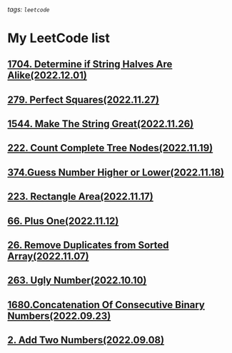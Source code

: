 ###### tags: `leetcode`
# My LeetCode list
## [1704. Determine if String Halves Are Alike(2022.12.01)](https://yaoyuanhsu.github.io/LeetCode_Exercise/pages/1704.Determine_if_String_Halves_Are_Alike)  
## [279. Perfect Squares(2022.11.27)](https://yaoyuanhsu.github.io/LeetCode_Exercise/pages/279.Perfect_Squares)  
## [1544. Make The String Great(2022.11.26)](https://yaoyuanhsu.github.io/LeetCode_Exercise/pages/1544.Make_The_String_Great)  
## [222. Count Complete Tree Nodes(2022.11.19)](https://yaoyuanhsu.github.io/LeetCode_Exercise/pages/222.Count_Complete_Tree_Nodes) 
## [374.Guess Number Higher or Lower(2022.11.18)](https://yaoyuanhsu.github.io/LeetCode_Exercise/pages/374.Guess_Number_Higher_or_Lower)   
## [223. Rectangle Area(2022.11.17)](https://yaoyuanhsu.github.io/LeetCode_Exercise/pages/223.Rectangle_Area)  
## [66. Plus One(2022.11.12)](https://yaoyuanhsu.github.io/LeetCode_Exercise/pages/66.Plus_One)  
## [26. Remove Duplicates from Sorted Array(2022.11.07)](https://yaoyuanhsu.github.io/LeetCode_Exercise/pages/26.Remove_Duplicates_from_Sorted_Array)  
## [263. Ugly Number(2022.10.10)](https://yaoyuanhsu.github.io/LeetCode_Exercise/pages/263.Ugly_Number)  
## [1680.Concatenation Of Consecutive Binary Numbers(2022.09.23)](https://yaoyuanhsu.github.io/LeetCode_Exercise/pages/1680.Concatenation_Of_Consecutive_Binary_Numbers)  
## [2. Add Two Numbers(2022.09.08)](https://yaoyuanhsu.github.io/LeetCode_Exercise/pages/2.Add_Two_Numbers)